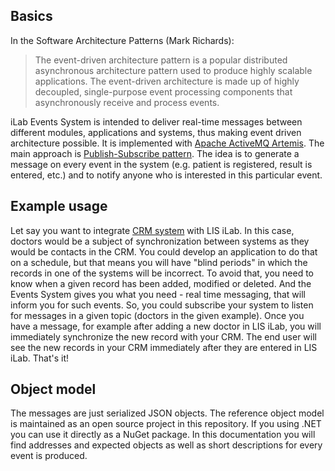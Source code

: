 ## Basics

In the Software Architecture Patterns (Mark Richards):
> The event-driven architecture pattern is a popular distributed asynchronous architecture pattern used 
to produce highly scalable applications. The event-driven architecture is made up of highly decoupled, 
single-purpose event processing components that asynchronously receive and process events.

iLab Events System is intended to deliver real-time messages between different modules, applications and systems, 
thus making event driven architecture possible. It is implemented with 
[Apache ActiveMQ Artemis](https://activemq.apache.org/components/artemis/). 
The main approach is 
[Publish-Subscribe pattern](https://en.wikipedia.org/wiki/Publish%E2%80%93subscribe_pattern). 
The idea is to generate a message on every event in the system (e.g. patient is 
registered, result is entered, etc.) and to notify anyone who is interested in this particular event.

## Example usage

Let say you want to integrate [CRM system](https://en.wikipedia.org/wiki/Customer_relationship_management) 
with LIS iLab. In this case, doctors would be a subject of synchronization between systems as they would be 
contacts in the CRM. You could develop an application to do that on a schedule, but that means you will 
have "blind periods" in which the records in one of the systems will be incorrect. To avoid that, you need 
to know when a given record has been added, modified or deleted. And the Events System gives you what you 
need - real time messaging, that will inform you for such events. 
So, you could subscribe your system to listen for messages in a given topic (doctors in the given example). 
Once you have a message, for example after adding a new doctor in LIS iLab, you will immediately synchronize 
the new record with your CRM. The end user will see the new records in your CRM immediately after they are 
entered in LIS iLab. That's it! 

## Object model

The messages are just serialized JSON objects. The reference object model is maintained as an open source 
project in this repository. If you using .NET you can use it directly as a NuGet package. 
In this documentation you will find addresses and expected objects as well as short descriptions 
for every event is produced.



